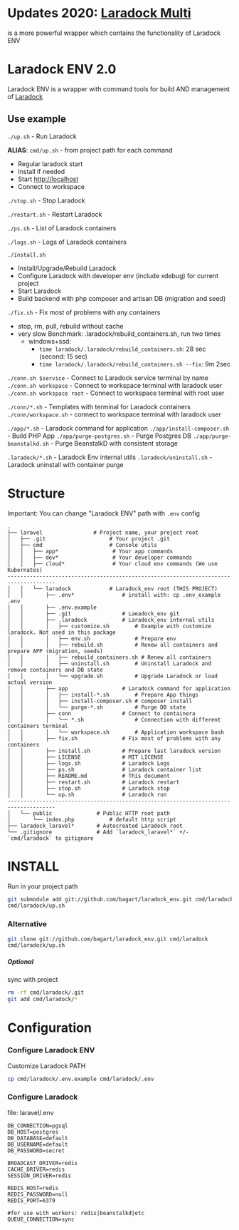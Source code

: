 # Updates 2020: [Laradock Multi](https://github.com/bagart/laradock-multi)
is a more powerful wrapper which contains the functionality of Laradock ENV

# Laradock ENV 2.0
Laradock ENV is a wrapper with command tools for build AND management of [Laradock](https://github.com/laradock/laradock) 


## Use example

`./up.sh` - Run Laradock

**ALIAS**: `cmd/up.sh` - from project path for each command

- Regular laradock start
- Install if needed
- Start [http://localhost](http://localhost)
- Connect to workspace

`./stop.sh` - Stop Laradock

`./restart.sh` - Restart Laradock

`./ps.sh` - List of Laradock containers

`./logs.sh` - Logs of Laradock containers

`./install.sh`
- Install/Upgrade/Rebuild Laradock
- Configure Laradock with developer env (include xdebug) for current project
- Start Laradock
- Build backend with php composer and artisan DB (migration and seed)

`./fix.sh` - Fix most of problems with any containers
- stop, rm, pull, rebuild without cache 
- very slow
  Benchmark: .laradock/rebuild_containers.sh, run two times 
  * windows+ssd:
    - `time laradock/.laradock/rebuild_containers.sh`: 28 sec (second: 15 sec)
    - `time laradock/.laradock/rebuild_containers.sh --fix`: 9m 2sec

`./conn.sh $service` - Connect to Laradock service terminal by name
`./conn.sh workspace` - Connect to workspace terminal with laradock user
`./conn.sh workspace root` - Connect to workspace terminal with root user

`./conn/*.sh` - Templates with terminal for Laradock containers
`./conn/workspace.sh` - connect to workspace terminal with laradock user

`./app/*.sh` - Laradock command for application
`./app/install-composer.sh` - Build PHP App
`./app/purge-postgres.sh` - Purge Postgres DB
`./app/purge-beanstalkd.sh` - Purge BeanstalkD with consistent storage

`.laradock/*.sh` - Laradock Env internal utils
`.laradock/uninstall.sh` - Laradock uninstall with container purge

# Structure
Important: You can change "Laradock ENV" path with `.env` config

    .
    ├── laravel                # Project name, your project root
    │   ├── .git                    # Your project .git
    │   ├── cmd                     # Console utils
    │   │   ├── app*                 # Your app commands
    │   │   ├── dev*                 # Your developer commands
    │   │   ├── cloud*               # Your cloud env commands (We use Kubernates)
    -------------------------------------------------------------------------------------
    │   │   └── laradock            # Laradock_env root (THIS PROJECT)
    │   │       ├── .env*               # install with: cp .env_example .env
    │   │       ├── .env.example
    │   │       ├── .git                # Laeadock_env git  
    │   │       ├── .laradock           # Laradock_env internal utils
    │   │       │   ├── customize.sh        # Example with customize laradock. Not used in this package
    │   │       │   ├── env.sh              # Prepare env
    │   │       │   ├── rebuild.sh          # Renew all containers and prepare APP (migration, seeds)
    │   │       │   ├── rebuild_containers.sh # Renew all containers
    │   │       │   ├── uninstall.sh        # Uninstall Laradock and remove containers and DB state
    │   │       │   └── upgrade.sh          # Upgrade Laradock or load actual version 
    │   │       ├── app                 # Laradock command for application
    │   │       │   ├── install-*.sh        # Prepare App things
    │   │       │   ├── install-composer.sh # composer install
    │   │       │   └── purge-*.sh          # Purge DB state
    │   │       ├── conn                # Connect to containera
    │   │       │   └── *.sh                # Connection with different containers terminal
    │   │       │   └── workspace.sh        # Application workspace bash
    │   │       ├── fix.sh              # Fix most of problems with any containers
    │   │       ├── install.sh          # Prepare last laradock version
    │   │       ├── LICENSE             # MIT LICENSE
    │   │       ├── logs.sh             # Laradock Logs
    │   │       ├── ps.sh               # Laradock container list
    │   │       ├── README.md           # This document
    │   │       ├── restart.sh          # Laradock restart
    │   │       ├── stop.sh             # Laradock stop 
    │   │       └── up.sh               # Laradock run
    -------------------------------------------------------------------------------------
    │   └── public              # Public HTTP root path
    │       └── index.php           # default http script
    ├── laradock_laravel*       # Autocreated Laradock root
    └── .gitignore              # Add `laradock_laravel*` +/- `cmd/laradock` to gitignore

# INSTALL
Run in your project path

```bash
git submodule add git://github.com/bagart/laradock_env.git cmd/laradock
cmd/laradock/up.sh
```

### Alternative
```bash
git clone git://github.com/bagart/laradock_env.git cmd/laradock
cmd/laradock/up.sh
```

##### Optional
sync with project
```bash
rm -rf cmd/laradock/.git
git add cmd/laradock/*
```

# Configuration

### Configure Laradock ENV
Customize Laradock PATH
```bash
cp cmd/laradock/.env.example cmd/laradock/.env
```
### Configure Laradock

file: laravel/.env
```env
DB_CONNECTION=pgsql
DB_HOST=postgres
DB_DATABASE=default
DB_USERNAME=default
DB_PASSWORD=secret

BROADCAST_DRIVER=redis
CACHE_DRIVER=redis
SESSION_DRIVER=redis

REDIS_HOST=redis
REDIS_PASSWORD=null
REDIS_PORT=6379 

#for use with workers: redis|beanstalkd|etc
QUEUE_CONNECTION=sync
```
